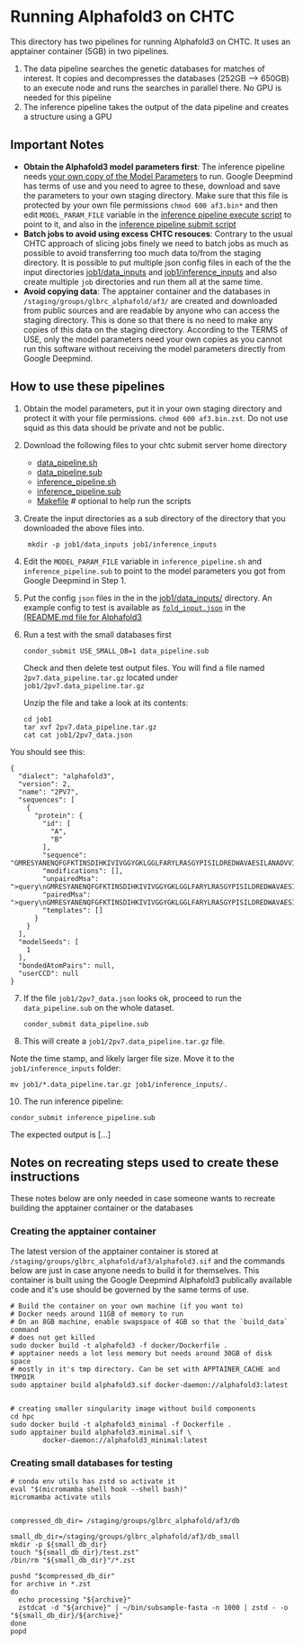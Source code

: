 # Running Alphafold3 on CHTC

This directory has two pipelines for running Alphafold3 on CHTC. It uses an
apptainer container (5GB) in two pipelines.

1. The data pipeline searches the genetic databases for matches of interest. It
   copies and decompresses the databases (252GB --> 650GB) to an execute node
   and runs the searches in parallel there. No GPU is needed for this pipeline
2. The inference pipeline takes the output of the data pipeline and creates a
   structure using a GPU


## **Important Notes**

* **Obtain the Alphafold3 model parameters first**: The inference pipeline needs
  [your own copy of the Model
  Parameters](../README.md#obtaining-model-parameters) to run. Google Deepmind
  has terms of use and you need to agree to these, download and save the
  parameters to your own staging directory. Make sure that this file is
  protected by your own file permissions `chmod 600 af3.bin*` and then
  edit `MODEL_PARAM_FILE` variable in the
  [inference pipeline execute script](./inference_pipeline.sh) to point to it, and also in the [inference pipeline submit script](./inference_pipeline.sub)
* **Batch jobs to avoid using excess CHTC resouces**: Contrary to the usual CHTC
  approach of slicing jobs finely we need to batch jobs as much as possible to
  avoid transferring too much data to/from the staging directory. It is
  possible to put multiple json config files in each of the the input
  directories [job1/data_inputs](./job1/data_inputs/) and
  [job1/inference_inputs](./job1/inference_inputs/) and also create multiple
  `job` directories and run them all at the same time.
* **Avoid copying data**: The apptainer container and the databases in
  `/staging/groups/glbrc_alphafold/af3/` are created and downloaded from public
  sources and are readable by anyone who can access the staging directory. This
  is done so that there is no need to make any copies of this data on the
  staging directory. According to the TERMS of USE, only the model parameters
  need your own copies as you cannot run this software without receiving the
  model parameters directly from Google Deepmind.


## How to use these pipelines
1. Obtain the model parameters, put it in your own staging directory and
   protect it with your file permissions. `chmod 600 af3.bin.zst`. Do not use
   squid as this data should be private and not be public.
2. Download the following files to your chtc submit server home directory
   * [data_pipeline.sh](./data_pipeline.sh)
   * [data_pipeline.sub](./data_pipeline.sub)
   * [inference_pipeline.sh](./inference_pipeline.sh)
   * [inference_pipeline.sub](./inference_pipeline.sub)
   * [Makefile](./Makefile) # optional to help run the scripts
3. Create the input directories as a sub directory of the directory that you
   downloaded the above files into.
   ```shell
    mkdir -p job1/data_inputs job1/inference_inputs
   ```
4. Edit the `MODEL_PARAM_FILE` variable in `inference_pipeline.sh` and `inference_pipeline.sub` to point
   to the model parameters you got from Google Deepmind in Step 1.
5. Put the config `json` files in the in the [job1/data_inputs/](./job1/data_inputs/)
   directory. An example config to test is available as
   [`fold_input.json`](./test/input/fold_input.json) in
   the [(README.md file for Alphafold3](../README.md)
6. Run a test with the small databases first
   ```shell
   condor_submit USE_SMALL_DB=1 data_pipeline.sub
   ```

   Check and then delete test output files. You will find a file named `2pv7.data_pipeline.tar.gz` located under `job1/2pv7.data_pipeline.tar.gz`

   Unzip the file and take a look at its contents:
   ```
   cd job1
   tar xvf 2pv7.data_pipeline.tar.gz
   cat cat job1/2pv7_data.json
   ```

You should see this:
```
{
  "dialect": "alphafold3",
  "version": 2,
  "name": "2PV7",
  "sequences": [
    {
      "protein": {
        "id": [
          "A",
          "B"
        ],
        "sequence": "GMRESYANENQFGFKTINSDIHKIVIVGGYGKLGGLFARYLRASGYPISILDREDWAVAESILANADVVIVSVPINLTLETIERLKPYLTENMLLADLTSVKREPLAKMLEVHTGAVLGLHPMFGADIASMAKQVVVRCDGRFPERYEWLLEQIQIWGAKIYQTNATEHDHNMTYIQALRHFSTFANGLHLSKQPINLANLLALSSPIYRLELAMIGRLFAQDAELYADIIMDKSENLAVIETLKQTYDEALTFFENNDRQGFIDAFHKVRDWFGDYSEQFLKESRQLLQQANDLKQG",
        "modifications": [],
        "unpairedMsa": ">query\nGMRESYANENQFGFKTINSDIHKIVIVGGYGKLGGLFARYLRASGYPISILDREDWAVAESILANADVVIVSVPINLTLETIERLKPYLTENMLLADLTSVKREPLAKMLEVHTGAVLGLHPMFGADIASMAKQVVVRCDGRFPERYEWLLEQIQIWGAKIYQTNATEHDHNMTYIQALRHFSTFANGLHLSKQPINLANLLALSSPIYRLELAMIGRLFAQDAELYADIIMDKSENLAVIETLKQTYDEALTFFENNDRQGFIDAFHKVRDWFGDYSEQFLKESRQLLQQANDLKQG\n",
        "pairedMsa": ">query\nGMRESYANENQFGFKTINSDIHKIVIVGGYGKLGGLFARYLRASGYPISILDREDWAVAESILANADVVIVSVPINLTLETIERLKPYLTENMLLADLTSVKREPLAKMLEVHTGAVLGLHPMFGADIASMAKQVVVRCDGRFPERYEWLLEQIQIWGAKIYQTNATEHDHNMTYIQALRHFSTFANGLHLSKQPINLANLLALSSPIYRLELAMIGRLFAQDAELYADIIMDKSENLAVIETLKQTYDEALTFFENNDRQGFIDAFHKVRDWFGDYSEQFLKESRQLLQQANDLKQG\n",
        "templates": []
      }
    }
  ],
  "modelSeeds": [
    1
  ],
  "bondedAtomPairs": null,
  "userCCD": null
}
```

7. If the file `job1/2pv7_data.json` looks ok, proceed to run the `data_pipeline.sub` on the whole dataset.

   ```
   condor_submit data_pipeline.sub
   ```
8. This will create a `job1/2pv7.data_pipeline.tar.gz` file.

Note the time stamp, and likely larger file size. Move it to the `job1/inference_inputs` folder:

```
mv job1/*.data_pipeline.tar.gz job1/inference_inputs/.
```
   
10. The run inference pipeline:

   ```shell
condor_submit inference_pipeline.sub
   ```

The expected output is [...]

## Notes on recreating steps used to create these instructions

These notes below are only needed in case someone wants to recreate building
the apptainer container or the databases


### Creating the apptainer container
The latest version of the apptainer container is stored at
`/staging/groups/glbrc_alphafold/af3/alphafold3.sif` and the commands below are
just in case anyone needs to build it for themselves. This container is built
using the Google Deepmind Alphafold3 publically available code and it's use
should be governed by the same terms of use.

```shell
# Build the container on your own machine (if you want to)
# Docker needs around 11GB of memory to run
# On an 8GB machine, enable swapspace of 4GB so that the `build_data` command
# does not get killed
sudo docker build -t alphafold3 -f docker/Dockerfile .
# apptainer needs a lot less memory but needs around 30GB of disk space
# mostly in it's tmp directory. Can be set with APPTAINER_CACHE and TMPDIR
sudo apptainer build alphafold3.sif docker-daemon://alphafold3:latest


# creating smaller singularity image without build components
cd hpc
sudo docker build -t alphafold3_minimal -f Dockerfile .
sudo apptainer build alphafold3.minimal.sif \
        docker-daemon://alphafold3_minimal:latest
```

### Creating small databases for testing

```
# conda env utils has zstd so activate it
eval "$(micromamba shell hook --shell bash)"
micromamba activate utils


compressed_db_dir= /staging/groups/glbrc_alphafold/af3/db

small_db_dir=/staging/groups/glbrc_alphafold/af3/db_small
mkdir -p ${small_db_dir}
touch "${small_db_dir}/test.zst"
/bin/rm "${small_db_dir}"/*.zst

pushd "$compressed_db_dir"
for archive in *.zst
do
  echo processing "${archive}"
  zstdcat -d "${archive}" | ~/bin/subsample-fasta -n 1000 | zstd - -o "${small_db_dir}/${archive}"
done
popd



```
